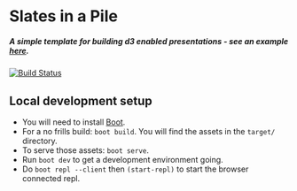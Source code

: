 # Slates in a Pile

##### A simple template for building d3 enabled presentations - see an example [here](https://slates-in-a-pile.firebaseapp.com/).
[![Build Status](https://travis-ci.org/kgxsz/slates-in-a-pile.svg?branch=master)](https://travis-ci.org/kgxsz/slates-in-a-pile)

## Local development setup

- You will need to install [Boot](https://github.com/boot-clj/boot#install).
- For a no frills build: `boot build`. You will find the assets in the `target/` directory.
- To serve those assets: `boot serve`.
- Run `boot dev` to get a development environment going.
- Do `boot repl --client` then `(start-repl)` to start the browser connected repl.
